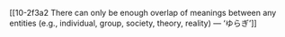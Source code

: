 [[10-2f3a2 There can only be enough overlap of meanings between any entities (e.g., individual, group, society, theory, reality) — ‘ゆらぎ’]]

